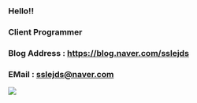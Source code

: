 ### Hello!!
### Client Programmer
### Blog Address : https://blog.naver.com/sslejds
### EMail : sslejds@naver.com

<a href="https://blog.naver.com/sslejds" target="_blank"><img src="https://img.shields.io/badge/BLOG-000000?style=social&logo=#03C75A&logoColor=000000"/></a>

<!--
**LEEMIREUK/LEEMIREUK** is a ✨ _special_ ✨ repository because its `README.md` (this file) appears on your GitHub profile.

Here are some ideas to get you started:

- 🔭 I’m currently working on ...
- 🌱 I’m currently learning ...
- 👯 I’m looking to collaborate on ...
- 🤔 I’m looking for help with ...
- 💬 Ask me about ...
- 📫 How to reach me: ...
- 😄 Pronouns: ...
- ⚡ Fun fact: ...
-->
